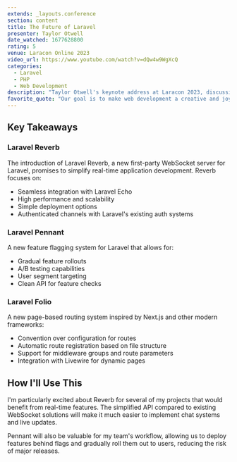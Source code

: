 ```yaml
---
extends: _layouts.conference
section: content
title: The Future of Laravel
presenter: Taylor Otwell
date_watched: 1677628800
rating: 5
venue: Laracon Online 2023
video_url: https://www.youtube.com/watch?v=dQw4w9WgXcQ
categories:
  - Laravel
  - PHP
  - Web Development
description: "Taylor Otwell's keynote address at Laracon 2023, discussing the future roadmap of Laravel and exciting new features coming to the framework."
favorite_quote: "Our goal is to make web development a creative and joyful experience without sacrificing application speed or power."
---
```


## Key Takeaways

### Laravel Reverb

The introduction of Laravel Reverb, a new first-party WebSocket server for Laravel, promises to simplify real-time
application development. Reverb focuses on:

- Seamless integration with Laravel Echo
- High performance and scalability
- Simple deployment options
- Authenticated channels with Laravel's existing auth systems

### Laravel Pennant

A new feature flagging system for Laravel that allows for:

- Gradual feature rollouts
- A/B testing capabilities
- User segment targeting
- Clean API for feature checks

### Laravel Folio

A new page-based routing system inspired by Next.js and other modern frameworks:

- Convention over configuration for routes
- Automatic route registration based on file structure
- Support for middleware groups and route parameters
- Integration with Livewire for dynamic pages

## How I'll Use This

I'm particularly excited about Reverb for several of my projects that would benefit from real-time features. The
simplified API compared to existing WebSocket solutions will make it much easier to implement chat systems and live
updates.

Pennant will also be valuable for my team's workflow, allowing us to deploy features behind flags and gradually roll
them out to users, reducing the risk of major releases. 